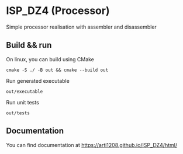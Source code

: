 # ISP_DZ4 (Processor)

Simple processor realisation with assembler and disassembler 

## Build && run
On linux, you can build using CMake
    
    cmake -S ./ -B out && cmake --build out
    
Run generated executable
   
    out/executable   

Run unit tests
   
    out/tests

   
## Documentation
You can find documentation at https://arti1208.github.io/ISP_DZ4/html/
